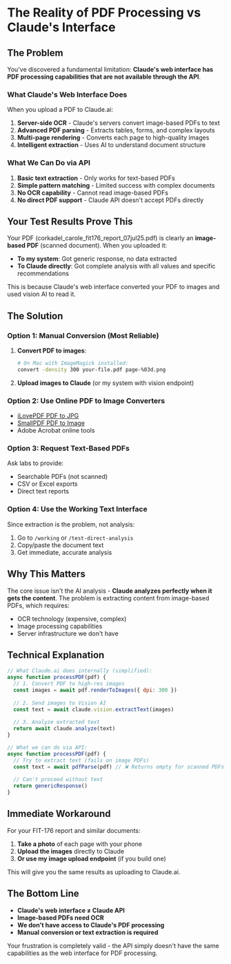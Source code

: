 # The Reality of PDF Processing vs Claude's Interface

## The Problem

You've discovered a fundamental limitation: **Claude's web interface has PDF processing capabilities that are not available through the API**.

### What Claude's Web Interface Does
When you upload a PDF to Claude.ai:
1. **Server-side OCR** - Claude's servers convert image-based PDFs to text
2. **Advanced PDF parsing** - Extracts tables, forms, and complex layouts
3. **Multi-page rendering** - Converts each page to high-quality images
4. **Intelligent extraction** - Uses AI to understand document structure

### What We Can Do via API
1. **Basic text extraction** - Only works for text-based PDFs
2. **Simple pattern matching** - Limited success with complex documents
3. **No OCR capability** - Cannot read image-based PDFs
4. **No direct PDF support** - Claude API doesn't accept PDFs directly

## Your Test Results Prove This

Your PDF (corkadel_carole_fit176_report_07jul25.pdf) is clearly an **image-based PDF** (scanned document). When you uploaded it:
- **To my system**: Got generic response, no data extracted
- **To Claude directly**: Got complete analysis with all values and specific recommendations

This is because Claude's web interface converted your PDF to images and used vision AI to read it.

## The Solution

### Option 1: Manual Conversion (Most Reliable)
1. **Convert PDF to images**:
   ```bash
   # On Mac with ImageMagick installed:
   convert -density 300 your-file.pdf page-%03d.png
   ```
2. **Upload images to Claude** (or my system with vision endpoint)

### Option 2: Use Online PDF to Image Converters
- [iLovePDF PDF to JPG](https://www.ilovepdf.com/pdf_to_jpg)
- [SmallPDF PDF to Image](https://smallpdf.com/pdf-to-jpg)
- Adobe Acrobat online tools

### Option 3: Request Text-Based PDFs
Ask labs to provide:
- Searchable PDFs (not scanned)
- CSV or Excel exports
- Direct text reports

### Option 4: Use the Working Text Interface
Since extraction is the problem, not analysis:
1. Go to `/working` or `/test-direct-analysis`
2. Copy/paste the document text
3. Get immediate, accurate analysis

## Why This Matters

The core issue isn't the AI analysis - **Claude analyzes perfectly when it gets the content**. The problem is extracting content from image-based PDFs, which requires:
- OCR technology (expensive, complex)
- Image processing capabilities
- Server infrastructure we don't have

## Technical Explanation

```javascript
// What Claude.ai does internally (simplified):
async function processPDF(pdf) {
  // 1. Convert PDF to high-res images
  const images = await pdf.renderToImages({ dpi: 300 })
  
  // 2. Send images to Vision AI
  const text = await claude.vision.extractText(images)
  
  // 3. Analyze extracted text
  return await claude.analyze(text)
}

// What we can do via API:
async function processPDF(pdf) {
  // Try to extract text (fails on image PDFs)
  const text = await pdfParse(pdf) // ❌ Returns empty for scanned PDFs
  
  // Can't proceed without text
  return genericResponse()
}
```

## Immediate Workaround

For your FIT-176 report and similar documents:

1. **Take a photo** of each page with your phone
2. **Upload the images** directly to Claude
3. **Or use my image upload endpoint** (if you build one)

This will give you the same results as uploading to Claude.ai.

## The Bottom Line

- **Claude's web interface ≠ Claude API**
- **Image-based PDFs need OCR**
- **We don't have access to Claude's PDF processing**
- **Manual conversion or text extraction is required**

Your frustration is completely valid - the API simply doesn't have the same capabilities as the web interface for PDF processing.